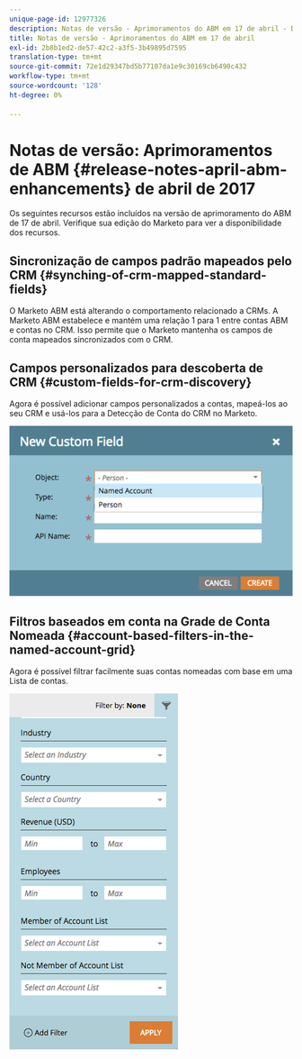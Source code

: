 ```yaml
---
unique-page-id: 12977326
description: Notas de versão - Aprimoramentos do ABM em 17 de abril - Documentos do Marketo - Documentação do produto
title: Notas de versão - Aprimoramentos do ABM em 17 de abril
exl-id: 2b8b1ed2-de57-42c2-a3f5-3b49895d7595
translation-type: tm+mt
source-git-commit: 72e1d29347bd5b77107da1e9c30169cb6490c432
workflow-type: tm+mt
source-wordcount: '128'
ht-degree: 0%

---
```


# Notas de versão: Aprimoramentos de ABM {#release-notes-april-abm-enhancements} de abril de 2017

Os seguintes recursos estão incluídos na versão de aprimoramento do ABM de 17 de abril. Verifique sua edição do Marketo para ver a disponibilidade dos recursos.

## Sincronização de campos padrão mapeados pelo CRM {#synching-of-crm-mapped-standard-fields}

O Marketo ABM está alterando o comportamento relacionado a CRMs. A Marketo ABM estabelece e mantém uma relação 1 para 1 entre contas ABM e contas no CRM. Isso permite que o Marketo mantenha os campos de conta mapeados sincronizados com o CRM.

## Campos personalizados para descoberta de CRM {#custom-fields-for-crm-discovery}

Agora é possível adicionar campos personalizados a contas, mapeá-los ao seu CRM e usá-los para a Detecção de Conta do CRM no Marketo.

![](assets/new-custom-field.png)

## Filtros baseados em conta na Grade de Conta Nomeada {#account-based-filters-in-the-named-account-grid}

Agora é possível filtrar facilmente suas contas nomeadas com base em uma Lista de contas.

![](assets/named-account-filters.png)
